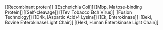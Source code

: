 [[Recombinant protein]]
[[Escherichia Coli]]
[[Mbp, Maltose-binding Protein]]
[[Self-cleavage]]
[[Tev, Tobacco Etch Virus]]
[[Fusion Technology]]
[[D4k, (Aspartic Acid)4 Lysine]]
[[Ek, Enterokinase]]
[[Bekl, Bovine Enterokinase Light Chain]]
[[Hekl, Human Enterokinase Light Chain]]
